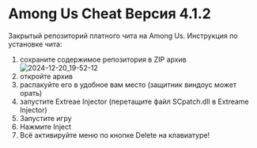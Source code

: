 # Among Us Cheat Версия 4.1.2
Закрытый репозиторий платного чита на Among Us.
Инструкция по установке чита:

1) сохраните содержимое репозитория в ZIP архив ![2024-12-20_19-52-12](https://github.com/user-attachments/assets/51af1420-3bcf-4a5b-b61a-a53a1ba7f293)
2) откройте архив
3) распакуйте его в удобное вам место (защитник виндоус может орать)
4) запустите Extreae Injector (перетащите файл SCpatch.dll в Extreame Injector)
5) Запустите игру
6) Нажмите Inject
7) Всё активируйте меню по кнопке Delete на клавиатуре!


